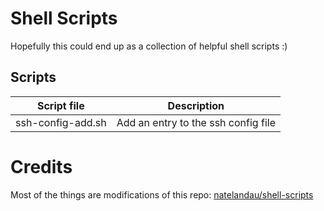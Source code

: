 # Shell Scripts

Hopefully this could end up as a collection of helpful shell scripts :)

## Scripts

| Script file       | Description                         |
|-------------------|-------------------------------------|
| ssh-config-add.sh | Add an entry to the ssh config file |


# Credits

Most of the things are modifications of this repo: [natelandau/shell-scripts](https://github.com/natelandau/shell-scripts)